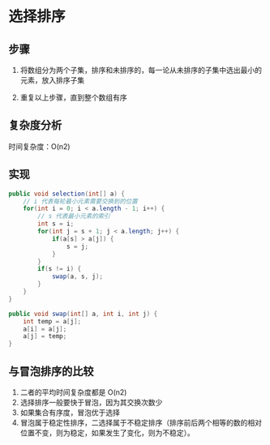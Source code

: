 # 选择排序

## 步骤

1. 将数组分为两个子集，排序和未排序的，每一论从未排序的子集中选出最小的元素，放入排序子集

2. 重复以上步骤，直到整个数组有序

## 复杂度分析

时间复杂度：O(n2)

## 实现

```java
public void selection(int[] a) {
    // i 代表每轮最小元素需要交换到的位置
    for(int i = 0; i < a.length - 1; i++) {
        // s 代表最小元素的索引
        int s = i;
        for(int j = s + 1; j < a.length; j++) {
            if(a[s] > a[j]) {
                s = j;
            }
        }
        if(s != i) {
            swap(a, s, j);
        }
    }
}

public void swap(int[] a, int i, int j) {
    int temp = a[j];
    a[i] = a[j];
    a[j] = temp;
}
```

## 与冒泡排序的比较

1. 二者的平均时间复杂度都是 O(n2)
2. 选择排序一般要快于冒泡，因为其交换次数少
3. 如果集合有序度，冒泡优于选择
4. 冒泡属于稳定性排序，二选择属于不稳定排序（排序前后两个相等的数的相对位置不变，则为稳定，如果发生了变化，则为不稳定）。
